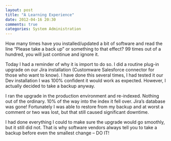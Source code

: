 ```yaml
---
layout: post
title: "A Learning Experience"
date: 2012-04-16 20:30
comments: true
categories: System Administration
---
```


How many times have you installed/updated a bit of software and read the line “Please take a back up” or something to that effect? 99 times out of a hundred, you will just continue and ignore it.

Today I had a reminder of why it is import to do so. I did a routine plug-in upgrade on our Jira installation (Customware Salesforce connector for those who want to know). I have done this several times, I had tested it our Dev installation I was 100% confident it would work as expected. However, I actually decided to take a backup anyway.

I ran the upgrade in the production environment and re-indexed. Nothing out of the ordinary. 10% of the way into the index it fell over. Jira’s database was gone! Fortunately I was able to restore from my backup and at worst a comment or two was lost, but that still caused significant downtime.

I had done everything I could to make sure the upgrade would go smoothly, but it still did not. That is why software vendors always tell you to take a backup before even the smallest change – DO IT!

